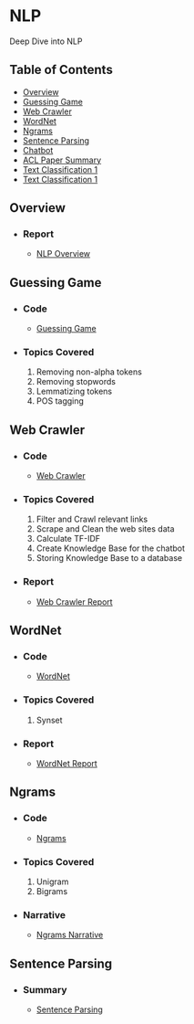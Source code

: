 # NLP
Deep Dive into NLP

## Table of Contents
- [Overview](#overview)
- [Guessing Game](#guessing-game)
- [Web Crawler](#web-crawler)
- [WordNet](#wordnet)
- [Ngrams](#ngrams)
- [Sentence Parsing](#sentence-parsing)
- [Chatbot](#chatbot)
- [ACL Paper Summary](#acl-paper-summary)
- [Text Classification 1](#text-classification-1)
- [Text Classification 1](#text-classification-2)

## Overview
  * ### Report
    * [NLP Overview](Overview%20of%20NLP.pdf)

## Guessing Game
  * ### Code
    * [Guessing Game](Guessing-Game)

  * ### Topics Covered
    1. Removing non-alpha tokens
    2. Removing stopwords
    3. Lemmatizing tokens
    4. POS tagging


## Web Crawler
  * ### Code
    * [Web Crawler](Web-Crawler)

  * ### Topics Covered
    1. Filter and Crawl relevant links
    2. Scrape and Clean the web sites data
    3. Calculate TF-IDF
    4. Create Knowledge Base for the chatbot
    5. Storing Knowledge Base to a database

  * ### Report
    * [Web Crawler Report](Web-Crawler/Web-Crawler.pdf)

## WordNet
  * ### Code
    * [WordNet](WordNet)

  * ### Topics Covered
    1. Synset

  * ### Report
    * [WordNet Report](WordNet/wordnet.pdf)

## Ngrams
  * ### Code
    * [Ngrams](Ngrams)

  * ### Topics Covered
    1. Unigram
    1. Bigrams

  * ### Narrative
    * [Ngrams Narrative](Ngrams/Ngrams-Narrative.pdf)

## Sentence Parsing
  * ### Summary
    * [Sentence Parsing](Sentence-Parsing/Sentence_Parsing.pdf)
